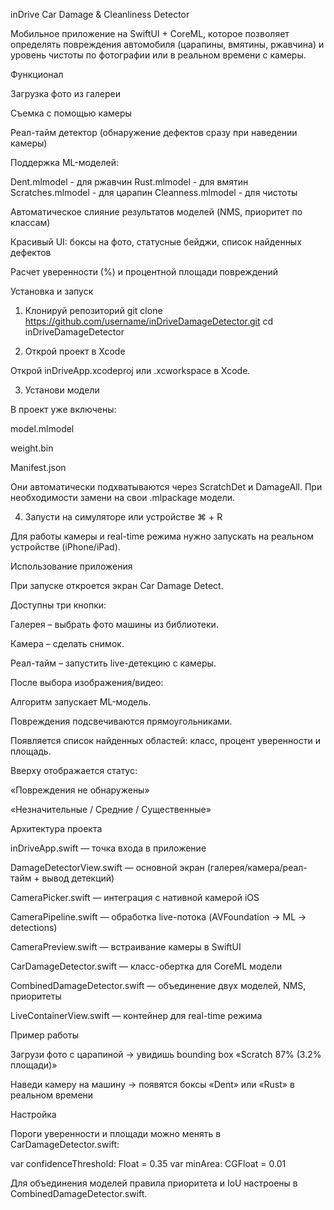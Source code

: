 inDrive Car Damage & Cleanliness Detector

Мобильное приложение на SwiftUI + CoreML, которое позволяет определять повреждения автомобиля (царапины, вмятины, ржавчина) и уровень чистоты по фотографии или в реальном времени с камеры.

Функционал

Загрузка фото из галереи

Съемка с помощью камеры

Реал-тайм детектор (обнаружение дефектов сразу при наведении камеры)

Поддержка ML-моделей:

Dent.mlmodel - для ржавчин
Rust.mlmodel - для вмятин
Scratches.mlmodel - для царапин
Cleanness.mlmodel - для чистоты

Автоматическое слияние результатов моделей (NMS, приоритет по классам)

Красивый UI: боксы на фото, статусные бейджи, список найденных дефектов

Расчет уверенности (%) и процентной площади повреждений

Установка и запуск
1. Клонируй репозиторий
git clone https://github.com/username/inDriveDamageDetector.git
cd inDriveDamageDetector

2. Открой проект в Xcode

Открой inDriveApp.xcodeproj или .xcworkspace в Xcode.

3. Установи модели

В проект уже включены:

model.mlmodel

weight.bin

Manifest.json

Они автоматически подхватываются через ScratchDet и DamageAll.
При необходимости замени на свои .mlpackage модели.

4. Запусти на симуляторе или устройстве
⌘ + R


Для работы камеры и real-time режима нужно запускать на реальном устройстве (iPhone/iPad).

Использование приложения

При запуске откроется экран Car Damage Detect.

Доступны три кнопки:

Галерея – выбрать фото машины из библиотеки.

Камера – сделать снимок.

Реал-тайм – запустить live-детекцию с камеры.

После выбора изображения/видео:

Алгоритм запускает ML-модель.

Повреждения подсвечиваются прямоугольниками.

Появляется список найденных областей: класс, процент уверенности и площадь.

Вверху отображается статус:

«Повреждения не обнаружены»

«Незначительные / Средние / Существенные»

Архитектура проекта

inDriveApp.swift — точка входа в приложение

DamageDetectorView.swift — основной экран (галерея/камера/реал-тайм + вывод детекций)

CameraPicker.swift — интеграция с нативной камерой iOS

CameraPipeline.swift — обработка live-потока (AVFoundation → ML → detections)

CameraPreview.swift — встраивание камеры в SwiftUI

CarDamageDetector.swift — класс-обертка для CoreML модели

CombinedDamageDetector.swift — объединение двух моделей, NMS, приоритеты

LiveContainerView.swift — контейнер для real-time режима

Пример работы

Загрузи фото с царапиной → увидишь bounding box «Scratch 87% (3.2% площади)»

Наведи камеру на машину → появятся боксы «Dent» или «Rust» в реальном времени

Настройка

Пороги уверенности и площади можно менять в CarDamageDetector.swift:

var confidenceThreshold: Float = 0.35
var minArea: CGFloat = 0.01


Для объединения моделей правила приоритета и IoU настроены в CombinedDamageDetector.swift.
